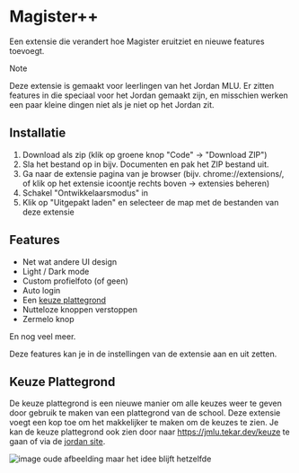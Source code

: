 # Magister++
Een extensie die verandert hoe Magister eruitziet en nieuwe features toevoegt.

> [!NOTE]
> Deze extensie is gemaakt voor leerlingen van het Jordan MLU. Er zitten features in die speciaal voor het Jordan gemaakt zijn, en misschien werken een paar kleine dingen niet als je niet op het Jordan zit.

## Installatie

1. Download als zip (klik op groene knop "Code" -> "Download ZIP")
2. Sla het bestand op in bijv. Documenten en pak het ZIP bestand uit.
3. Ga naar de extensie pagina van je browser (bijv. chrome://extensions/, of klik op het extensie icoontje rechts boven -> extensies beheren)
4. Schakel "Ontwikkelaarsmodus" in
5. Klik op "Uitgepakt laden" en selecteer de map met de bestanden van deze extensie

## Features

- Net wat andere UI design
- Light / Dark mode
- Custom profielfoto (of geen)
- Auto login
- Een [keuze plattegrond](#keuze-plattegrond)
- Nutteloze knoppen verstoppen
- Zermelo knop

En nog veel meer.

Deze features kan je in de instellingen van de extensie aan en uit zetten. 

## Keuze Plattegrond

De keuze plattegrond is een nieuwe manier om alle keuzes weer te geven door gebruik te maken van een plattegrond van de school. Deze extensie voegt een kop toe om het makkelijker te maken om de keuzes te zien. Je kan de keuze plattegrond ook zien door naar https://jmlu.tekar.dev/keuze te gaan of via de [jordan site](https://www.jordanmlu.nl).

![image](https://github.com/user-attachments/assets/88b18717-6d10-42f2-b361-b994ed5a11a5)
oude afbeelding maar het idee blijft hetzelfde



